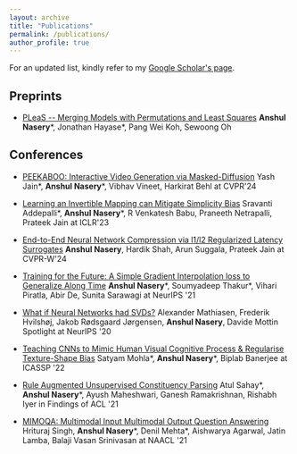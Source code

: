 ```yaml
---
layout: archive
title: "Publications"
permalink: /publications/
author_profile: true
---
```


For an updated list, kindly refer to my [Google Scholar's page](https://scholar.google.co.in/citations?user=lmvY2SMAAAAJ&hl=en).


## Preprints
* [PLeaS -- Merging Models with Permutations and Least Squares](https://arxiv.org/abs/2407.02447)
	 **Anshul Nasery**\*, Jonathan Hayase\*,  Pang Wei Koh, Sewoong Oh
 	

## Conferences

* [PEEKABOO: Interactive Video Generation via Masked-Diffusion](https://arxiv.org/abs/2312.07509)
	Yash Jain\*, **Anshul Nasery**\*,  Vibhav Vineet, Harkirat Behl at CVPR'24
 
* [Learning an Invertible Mapping can Mitigate Simplicity Bias](https://arxiv.org/abs/2210.01360)
	Sravanti Addepalli\*, **Anshul Nasery**\*, R Venkatesh Babu, Praneeth Netrapalli, Prateek Jain at ICLR'23
* [End-to-End Neural Network Compression via l1/l2 Regularized Latency Surrogates](https://ieeexplore.ieee.org/document/10678112)
	**Anshul Nasery**, Hardik Shah, Arun Suggala, Prateek Jain at CVPR-W'24

* [Training for the Future: A Simple Gradient Interpolation loss to Generalize Along Time](https://openreview.net/forum?id=U7SBcmRf65)
**Anshul Nasery**\*, Soumyadeep Thakur\*, Vihari Piratla, Abir De, Sunita Sarawagi
at NeurIPS '21

* [What if Neural Networks had SVDs?](https://proceedings.neurips.cc/paper/2020/hash/d61e4bbd6393c9111e6526ea173a7c8b-Abstract.html)
Alexander Mathiasen, Frederik Hvilshøj, Jakob Rødsgaard Jørgensen, **Anshul Nasery**, Davide Mottin
 Spotlight at NeurIPS '20

* [Teaching CNNs to Mimic Human Visual Cognitive Process & Regularise Texture-Shape Bias](https://ieeexplore.ieee.org/abstract/document/9747796)
Satyam Mohla\*, **Anshul Nasery**\*, Biplab Banerjee
at ICASSP '22

* [Rule Augmented Unsupervised Constituency Parsing](https://aclanthology.org/2021.findings-acl.436/)
Atul Sahay\*, **Anshul Nasery**\*, Ayush Maheshwari, Ganesh Ramakrishnan, Rishabh Iyer
in Findings of ACL '21

* [MIMOQA: Multimodal Input Multimodal Output Question Answering](https://aclanthology.org/2021.naacl-main.418/)
Hrituraj Singh, **Anshul Nasery**\*, Denil Mehta\*, Aishwarya Agarwal, Jatin Lamba, Balaji Vasan Srinivasan
at NAACL '21



